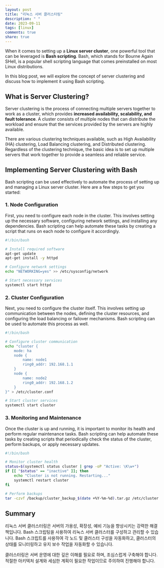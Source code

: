 ```yaml
---
layout: post
title: "리눅스 서버 클러스터링"
description: " "
date: 2023-09-11
tags: [linux]
comments: true
share: true
---
```


When it comes to setting up a **Linux server cluster**, one powerful tool that can be leveraged is **Bash scripting**. Bash, which stands for Bourne Again SHell, is a popular shell scripting language that comes preinstalled on most Linux distributions.

In this blog post, we will explore the concept of server clustering and discuss how to implement it using Bash scripting.

## What is Server Clustering?

Server clustering is the process of connecting multiple servers together to work as a cluster, which provides **increased availability, scalability, and fault tolerance**. A cluster consists of multiple nodes that can distribute the workload and ensure that the services provided by the servers are highly available.

There are various clustering techniques available, such as High Availability (HA) clustering, Load Balancing clustering, and Distributed clustering. Regardless of the clustering technique, the basic idea is to set up multiple servers that work together to provide a seamless and reliable service.

## Implementing Server Clustering with Bash

Bash scripting can be used effectively to automate the process of setting up and managing a Linux server cluster. Here are a few steps to get you started:

### 1. Node Configuration

First, you need to configure each node in the cluster. This involves setting up the necessary software, configuring network settings, and installing any dependencies. Bash scripting can help automate these tasks by creating a script that runs on each node to configure it accordingly.

```bash
#!/bin/bash

# Install required software
apt-get update
apt-get install -y httpd

# Configure network settings
echo "NETWORKING=yes" >> /etc/sysconfig/network

# Start necessary services
systemctl start httpd
```

### 2. Cluster Configuration

Next, you need to configure the cluster itself. This involves setting up communication between the nodes, defining the cluster resources, and configuring the load balancing or failover mechanisms. Bash scripting can be used to automate this process as well.

```bash
#!/bin/bash

# Configure cluster communication
echo "cluster {
    mode: ha
    node {
        name: node1
        ring0_addr: 192.168.1.1
    }
    node {
        name: node2
        ring0_addr: 192.168.1.2
    }
}" > /etc/cluster.conf

# Start cluster services
systemctl start cluster
```

### 3. Monitoring and Maintenance

Once the cluster is up and running, it is important to monitor its health and perform regular maintenance tasks. Bash scripting can help automate these tasks by creating scripts that periodically check the status of the cluster, perform backups, or apply necessary updates.

```bash
#!/bin/bash

# Monitor cluster health
status=$(systemctl status cluster | grep -oP "Active: \K\w+")
if [[ "$status" == "inactive" ]]; then
    echo "Cluster is not running. Restarting..."
    systemctl restart cluster
fi

# Perform backups
tar -czvf /backup/cluster_backup_$(date +%Y-%m-%d).tar.gz /etc/cluster.conf
```

## Summary

리눅스 서버 클러스터링은 서버의 가용성, 확장성, 예비 기능을 향상시키는 강력한 해결책입니다. Bash 스크립팅을 사용하여 리눅스 서버 클러스터를 구성하고 관리할 수 있습니다. Bash 스크립트를 사용하여 각 노드 및 클러스터 구성을 자동화하고, 클러스터의 상태를 모니터링하고 유지 보수 작업을 자동화할 수 있습니다.

클러스터링은 서버 운영에 대한 깊은 이해를 필요로 하며, 조심스럽게 구축해야 합니다. 적절한 아키텍처 설계와 세심한 계획이 필요한 작업이므로 주의하여 진행해야 합니다.